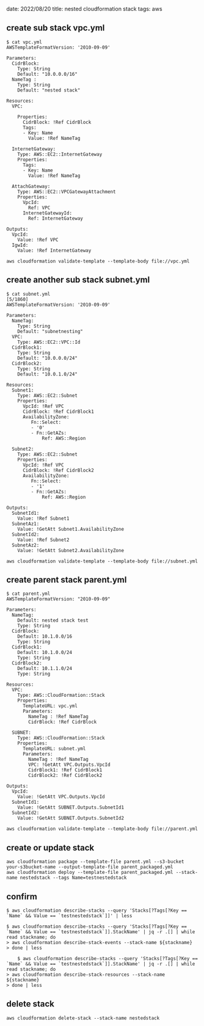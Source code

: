 date: 2022/08/20
title: nested cloudformation stack
tags: aws

## create sub stack vpc.yml

```
$ cat vpc.yml 
AWSTemplateFormatVersion: '2010-09-09'

Parameters:
  CidrBlock:
    Type: String
    Default: "10.0.0.0/16"
  NameTag :
    Type: String
    Default: "nested stack"

Resources:
  VPC:

    Properties:
      CidrBlock: !Ref CidrBlock
      Tags:
      - Key: Name
        Value: !Ref NameTag

  InternetGateway:
    Type: AWS::EC2::InternetGateway
    Properties:
      Tags:
      - Key: Name
        Value: !Ref NameTag

  AttachGateway:
    Type: AWS::EC2::VPCGatewayAttachment
    Properties:
      VpcId: 
        Ref: VPC
      InternetGatewayId:
        Ref: InternetGateway

Outputs:
  VpcId: 
    Value: !Ref VPC
  IgwId:
    Value: !Ref InternetGateway
```

	aws cloudformation validate-template --template-body file://vpc.yml


## create another sub stack subnet.yml

```
$ cat subnet.yml                                                                                                                                                [5/1860]
AWSTemplateFormatVersion: '2010-09-09'

Parameters:
  NameTag:
    Type: String
    Default: "subnetnesting"
  VPC:
    Type: AWS::EC2::VPC::Id
  CidrBlock1:
    Type: String
    Default: "10.0.0.0/24"
  CidrBlock2:
    Type: String
    Default: "10.0.1.0/24"

Resources:
  Subnet1:
    Type: AWS::EC2::Subnet
    Properties:
      VpcId: !Ref VPC
      CidrBlock: !Ref CidrBlock1
      AvailabilityZone:
         Fn::Select:
         - '0'
         - Fn::GetAZs:
             Ref: AWS::Region

  Subnet2:
    Type: AWS::EC2::Subnet
    Properties:
      VpcId: !Ref VPC
      CidrBlock: !Ref CidrBlock2
      AvailabilityZone:
         Fn::Select:
         - '1'
         - Fn::GetAZs:
             Ref: AWS::Region

Outputs:
  SubnetId1:
    Value: !Ref Subnet1
  SubnetAz1:
    Value: !GetAtt Subnet1.AvailabilityZone
  SubnetId2:
    Value: !Ref Subnet2
  SubnetAz2:
    Value: !GetAtt Subnet2.AvailabilityZone
```

	aws cloudformation validate-template --template-body file://subnet.yml

## create parent stack parent.yml

```
$ cat parent.yml 
AWSTemplateFormatVersion: "2010-09-09"

Parameters:
  NameTag:
    Default: nested stack test
    Type: String
  CidrBlock:
    Default: 10.1.0.0/16
    Type: String
  CidrBlock1:
    Default: 10.1.0.0/24
    Type: String
  CidrBlock2:
    Default: 10.1.1.0/24
    Type: String

Resources:
  VPC:
    Type: AWS::CloudFormation::Stack
    Properties:
      TemplateURL: vpc.yml
      Parameters:
        NameTag : !Ref NameTag
        CidrBlock: !Ref CidrBlock

  SUBNET:
    Type: AWS::CloudFormation::Stack
    Properties:
      TemplateURL: subnet.yml
      Parameters:
        NameTag : !Ref NameTag
        VPC: !GetAtt VPC.Outputs.VpcId
        CidrBlock1: !Ref CidrBlock1
        CidrBlock2: !Ref CidrBlock2

Outputs:
  VpcId:
    Value: !GetAtt VPC.Outputs.VpcId
  SubnetId1:
    Value: !GetAtt SUBNET.Outputs.SubnetId1
  SubnetId2:
    Value: !GetAtt SUBNET.Outputs.SubnetId2
```

	aws cloudformation validate-template --template-body file://parent.yml

## create or update stack

	aws cloudformation package --template-file parent.yml --s3-bucket your-s3bucket-name --output-template-file parent_packaged.yml
	aws cloudformation deploy --template-file parent_packaged.yml --stack-name nestedstack --tags Name=testnestedstack

## confirm 

	$ aws cloudformation describe-stacks --query 'Stacks[?Tags[?Key == `Name` && Value == `testnestedstack`]]' | less

	$ aws cloudformation describe-stacks --query 'Stacks[?Tags[?Key == `Name` && Value == `testnestedstack`]].StackName' | jq -r .[] | while read stackname; do
	> aws cloudformation describe-stack-events --stack-name ${stackname}
	> done | less

        $ aws cloudformation describe-stacks --query 'Stacks[?Tags[?Key == `Name` && Value == `testnestedstack`]].StackName' | jq -r .[] | while read stackname; do
	> aws cloudformation describe-stack-resources --stack-name ${stackname}
	> done | less

## delete stack

	aws cloudformation delete-stack --stack-name nestedstack 
